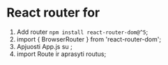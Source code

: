 # React router for

1. Add router `npm install react-router-dom@^5`;
2. import { BrowserRouter } from 'react-router-dom';
3. Apjuosti App.js su <BrowserRouter></BrowserRouter>;
4. import Route ir aprasyti routus;
